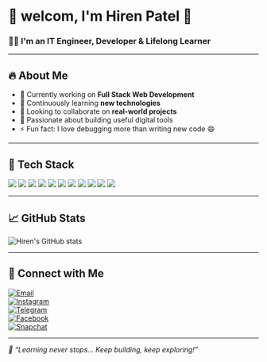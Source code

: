 # 🙏 welcom, I'm Hiren Patel 👋

### 👨‍💻 I'm an IT Engineer, Developer & Lifelong Learner

---

## 🔥 About Me

- 🔭 Currently working on **Full Stack Web Development**
- 🌱 Continuously learning **new technologies**
- 👯 Looking to collaborate on **real-world projects**
- 🧠 Passionate about building useful digital tools
- ⚡ Fun fact: I love debugging more than writing new code 😄

---

## 🧰 Tech Stack

<div align="left">
  <img src="https://img.shields.io/badge/Python-3776AB?style=for-the-badge&logo=python&logoColor=white" />
  <img src="https://img.shields.io/badge/Django-092E20?style=for-the-badge&logo=django&logoColor=white" />
  <img src="https://img.shields.io/badge/Flask-000000?style=for-the-badge&logo=flask&logoColor=white" />
  <img src="https://img.shields.io/badge/SQLite-003B57?style=for-the-badge&logo=sqlite&logoColor=white" />
  <img src="https://img.shields.io/badge/HTML5-E34F26?style=for-the-badge&logo=html5&logoColor=white" />
  <img src="https://img.shields.io/badge/CSS3-1572B6?style=for-the-badge&logo=css3&logoColor=white" />
  <img src="https://img.shields.io/badge/Bootstrap-7952B3?style=for-the-badge&logo=bootstrap&logoColor=white" />
  <img src="https://img.shields.io/badge/JavaScript-F7DF1E?style=for-the-badge&logo=javascript&logoColor=black" />
  <img src="https://img.shields.io/badge/MySQL-005C84?style=for-the-badge&logo=mysql&logoColor=white" />
  <img src="https://img.shields.io/badge/Git-F05032?style=for-the-badge&logo=git&logoColor=white" />
  <img src="https://img.shields.io/badge/GitHub-181717?style=for-the-badge&logo=github&logoColor=white" />
</div>

---

## 📈 GitHub Stats

![Hiren's GitHub stats](https://github-readme-stats.vercel.app/api?username=hirenpatel007&show_icons=true&theme=radical)

---

## 📲 Connect with Me

[![Email](https://img.shields.io/badge/Email-hirenpatel1198@gmail.com-red?style=flat&logo=gmail)](mailto:hirenpatel1198@gmail.com)  
[![Instagram](https://img.shields.io/badge/Instagram-@hiren_patel_007-E4405F?style=flat&logo=instagram&logoColor=white)](https://www.instagram.com/hiren_patel_007?igsh=OTR5eTk2ejk0bTVi)  
[![Telegram](https://img.shields.io/badge/Telegram-@HDCHHABHAIYA-2CA5E0?style=flat&logo=telegram&logoColor=white)](https://t.me/HDCHHABHAIYA)  
[![Facebook](https://img.shields.io/badge/Facebook-Profile-1877F2?style=flat&logo=facebook&logoColor=white)](https://www.facebook.com/share/161XUyNg6y/)  
[![Snapchat](https://img.shields.io/badge/Snapchat-hiren2532-FFFC00?style=flat&logo=snapchat&logoColor=black)](https://www.snapchat.com/add/hiren2532?share_id=cL2PJXNqCU8&locale=en-IN)

---

_🧠 “Learning never stops... Keep building, keep exploring!”_
